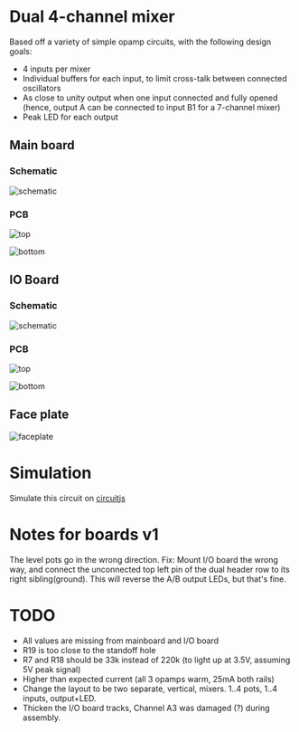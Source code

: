 # Dual 4-channel mixer

Based off a variety of simple opamp circuits, with the following design goals:

- 4 inputs per mixer
- Individual buffers for each input, to limit cross-talk between connected oscillators
- As close to unity output when one input connected and fully opened (hence, output A can be connected to input B1 for a 7-channel mixer)
- Peak LED for each output

## Main board

### Schematic

![schematic](mainboard/export/Schematic/mainboard-schematic.svg)

### PCB

![top](mainboard/export/PCB/2D_render/jlcpcb_green_enig/mainboard-top.jpg)

![bottom](mainboard/export/PCB/2D_render/jlcpcb_green_enig/mainboard-bottom.jpg)

## IO Board

### Schematic

![schematic](ioboard/export/Schematic/ioboard-schematic.svg)

### PCB

![top](ioboard/export/PCB/2D_render/jlcpcb_green_enig/ioboard-top.jpg)

![bottom](ioboard/export/PCB/2D_render/jlcpcb_green_enig/ioboard-bottom.jpg)

## Face plate

![faceplate](faceplate/export/PCB/2D_render/jlcpcb_green_enig/faceplate-top.jpg)

# Simulation

Simulate this circuit on [circuitjs](https://falstad.com/circuit/circuitjs.html?ctz=CQAgjCAMB0l3BWEAOM0CcAmSAWMA2SAdn3xLCQUhEuoQFMBaMMAKB0nRB3xxAGZsNQgKH8o0fCGb9omHOhyYE-fkXSQw6FhMiZ+YeEeN6orAEo0wmEJmTIrNzERvVqHcK6gSEFxwIQbBGsBfAc3bmpmLzdoX0t+XAEk+WpEvmoIQzgab1jfAHdkvnTuXmKzIp4S-ikcQQFayu4G1TqG+tdWKo6GhBIWrqL+9qCBwTdumnGhBBEJswAnaakFshsFtMS4PyJA0Ic9jeQM7w9ovJ9d-dKj23tLjxCImF8OLiIktpQc7-EYKQyaAuQjITAETDoBDIIiqXT6bImYxDECfEpCdaiSbLZCtJq4mx4KSZDjwVg4joEFAddDE7ifHYAc2phNpLP8kyKBMaUmQvyakCm3KJIDCDhFgqKYu4VOl-H2ktFD3lNjRARR3O+yDZ30FAHkUDqmlgHLqzAATdlahrOJzgAByeBwyCFNpc7Ow4VdTkgDm0Pq9AGMQP7bL6QyFbd40EjY2AmEQaJINPoYRQ4NYwOFYJpySGBp781Io9RMNgyUVQ4X0AXw4LmVX3VWHpMGwWmwWW2Z3uA4A4tDYWEkB+AJID9BgFIQs2B+Cd1ImYHoDLHkWZLIY5uARJupGAcKd3JkYlcN5At2W+LvbB4Iudnnk4lNsg5q7Wvct0FhwAMTT+6YiOyft+YC-t+bKZMYrANnY-6GnuAzYuAhhXiBWaoV4ZY7BCyEnOAIHyP2342Oa9AAGYAIYAK4ADYAC6MDR9CWhALywGwzLWM6+GDoRN4vHmIzcGymJTmcDKKpiazumJ9YrMJUgIAeCl5NB8lKXwGk0MpSFCVpmJae4EmCQMCDfgZ35GWSzJ6d+WlmTEUyiSJ7qGU5rnKRZKIvnBX6DohrAAPa2OIrHcMgpBhhIYVXiUth0pgqysEAA)

# Notes for boards v1

The level pots go in the wrong direction. Fix: Mount I/O board the wrong way, and connect the unconnected top left pin of the dual header row to its right sibling(ground). This will reverse the A/B output LEDs, but that's fine.

# TODO

- All values are missing from mainboard and I/O board
- R19 is too close to the standoff hole
- R7 and R18 should be 33k instead of 220k (to light up at 3.5V, assuming 5V peak signal)
- Higher than expected current (all 3 opamps warm, 25mA both rails)
- Change the layout to be two separate, vertical, mixers. 1..4 pots, 1..4 inputs, output+LED.
- Thicken the I/O board tracks, Channel A3 was damaged (?) during assembly.
